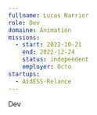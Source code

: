 ```yaml
---
fullname: Lucas Narrier
role: Dev
domaine: Animation
missions:
  - start: 2022-10-21
    end: 2022-12-24
    status: independent
    employer: Octo
startups:
  - AidESS-Relance
---
```


Dev
